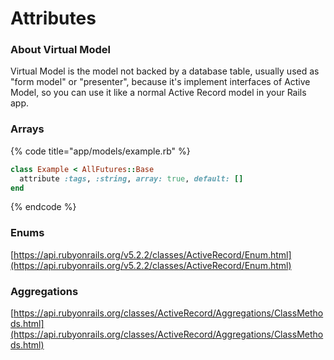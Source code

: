 # Attributes

### About Virtual Model

Virtual Model is the model not backed by a database table, usually used as "form model" or "presenter", because it's implement interfaces of Active Model, so you can use it like a normal Active Record model in your Rails app.

### Arrays

{% code title="app/models/example.rb" %}
```ruby
class Example < AllFutures::Base
  attribute :tags, :string, array: true, default: []
end
```
{% endcode %}

### Enums

[https://api.rubyonrails.org/v5.2.2/classes/ActiveRecord/Enum.html](https://api.rubyonrails.org/v5.2.2/classes/ActiveRecord/Enum.html)

### Aggregations

[https://api.rubyonrails.org/classes/ActiveRecord/Aggregations/ClassMethods.html](https://api.rubyonrails.org/classes/ActiveRecord/Aggregations/ClassMethods.html)
